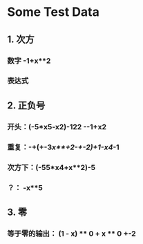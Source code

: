 # Some Test Data

## 1. 次方

### 数字 -1+x**2

### 表达式

## 2. 正负号

### 开头：(-5*x**5-x**2)-12**2 --1+x**2

### 重复：-+(+-3*x**+2-+-2)**+1-x**4*-1

### 次方下：(-5**5*x**4+x**2)-5

### ？： -x**5

## 3. 零

### 等于零的输出： (1 - x) ** 0 + x ** 0 +-2